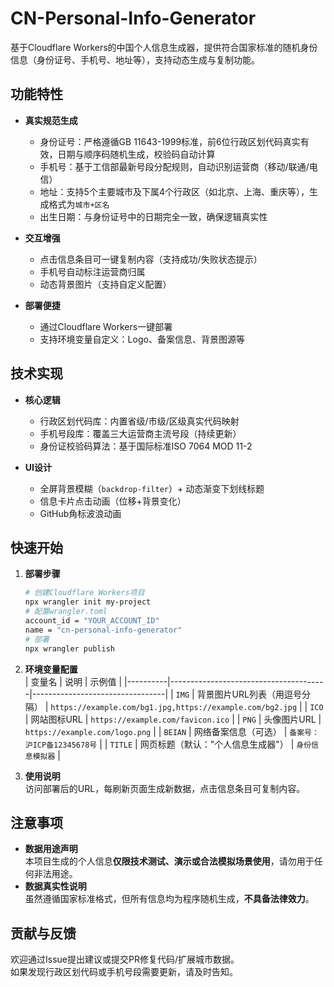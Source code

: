 # CN-Personal-Info-Generator  
基于Cloudflare Workers的中国个人信息生成器，提供符合国家标准的随机身份信息（身份证号、手机号、地址等），支持动态生成与复制功能。

## 功能特性
- **真实规范生成**  
  - 身份证号：严格遵循GB 11643-1999标准，前6位行政区划代码真实有效，日期与顺序码随机生成，校验码自动计算  
  - 手机号：基于工信部最新号段分配规则，自动识别运营商（移动/联通/电信）  
  - 地址：支持5个主要城市及下属4个行政区（如北京、上海、重庆等），生成格式为`城市+区名`  
  - 出生日期：与身份证号中的日期完全一致，确保逻辑真实性  

- **交互增强**  
  - 点击信息条目可一键复制内容（支持成功/失败状态提示）  
  - 手机号自动标注运营商归属  
  - 动态背景图片（支持自定义配置）  

- **部署便捷**  
  - 通过Cloudflare Workers一键部署  
  - 支持环境变量自定义：Logo、备案信息、背景图源等  

## 技术实现
- **核心逻辑**  
  - 行政区划代码库：内置省级/市级/区级真实代码映射  
  - 手机号段库：覆盖三大运营商主流号段（持续更新）  
  - 身份证校验码算法：基于国际标准ISO 7064 MOD 11-2  

- **UI设计**  
  - 全屏背景模糊（`backdrop-filter`）+ 动态渐变下划线标题  
  - 信息卡片点击动画（位移+背景变化）  
  - GitHub角标波浪动画  

## 快速开始
1. **部署步骤**  
   ```bash
   # 创建Cloudflare Workers项目
   npx wrangler init my-project
   # 配置wrangler.toml
   account_id = "YOUR_ACCOUNT_ID"
   name = "cn-personal-info-generator"
   # 部署
   npx wrangler publish

2. **环境变量配置**  
   | 变量名   | 说明                                  | 示例值                          |
   |----------|---------------------------------------|---------------------------------|
   | `IMG`    | 背景图片URL列表（用逗号分隔）        | `https://example.com/bg1.jpg,https://example.com/bg2.jpg` |
   | `ICO`    | 网站图标URL                          | `https://example.com/favicon.ico` |
   | `PNG`    | 头像图片URL                          | `https://example.com/logo.png`   |
   | `BEIAN`  | 网络备案信息（可选）                 | `备案号：沪ICP备12345678号`      |
   | `TITLE`  | 网页标题（默认："个人信息生成器"）    | `身份信息模拟器`                 |

3. **使用说明**  
   访问部署后的URL，每刷新页面生成新数据，点击信息条目可复制内容。

## 注意事项
- **数据用途声明**  
  本项目生成的个人信息**仅限技术测试、演示或合法模拟场景使用**，请勿用于任何非法用途。  
- **数据真实性说明**  
  虽然遵循国家标准格式，但所有信息均为程序随机生成，**不具备法律效力**。

## 贡献与反馈  
欢迎通过Issue提出建议或提交PR修复代码/扩展城市数据。  
如果发现行政区划代码或手机号段需要更新，请及时告知。
